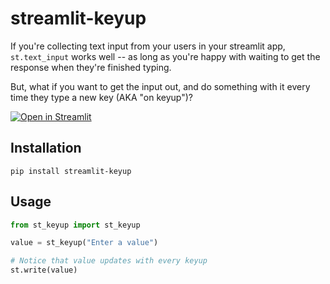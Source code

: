 # streamlit-keyup

If you're collecting text input from your users in your streamlit app, `st.text_input` works well -- as long as you're happy with
waiting to get the response when they're finished typing.

But, what if you want to get the input out, and do something with it every time they type a new key (AKA "on keyup")?

[![Open in Streamlit](https://static.streamlit.io/badges/streamlit_badge_black_white.svg)](https://keyup.streamlitapp.com)

## Installation

`pip install streamlit-keyup`

## Usage

```python
from st_keyup import st_keyup

value = st_keyup("Enter a value")

# Notice that value updates with every keyup
st.write(value)
```
